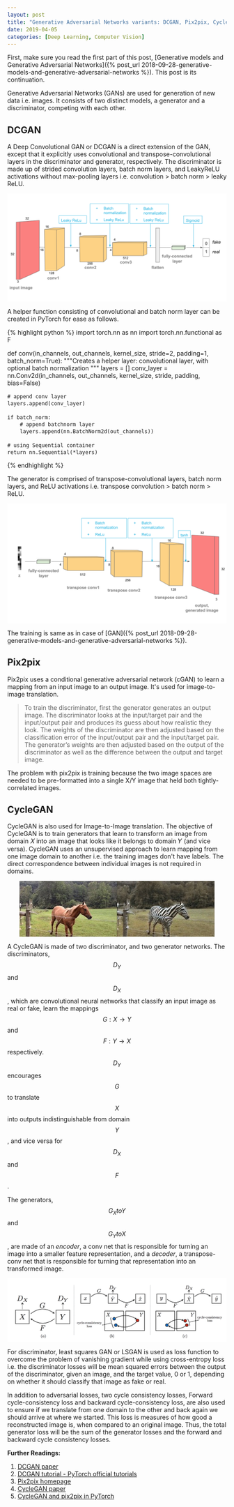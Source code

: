 ```yaml
---
layout: post
title: "Generative Adversarial Networks variants: DCGAN, Pix2pix, CycleGAN"
date: 2019-04-05
categories: [Deep Learning, Computer Vision]
---
```


First, make sure you read the first part of this post, [Generative models and Generative Adversarial Networks]({% post_url 2018-09-28-generative-models-and-generative-adversarial-networks %}). This post is its continuation.

Generative Adversarial Networks (GANs) are used for generation of new data i.e. images. It consists of two distinct models, a generator and a discriminator, competing with each other.

## DCGAN

A Deep Convolutional GAN or DCGAN is a direct extension of the GAN, except that it explicitly uses convolutional and transpose-convolutional layers in the discriminator and generator, respectively. The discriminator is made up of strided convolution layers, batch norm layers, and LeakyReLU activations without max-pooling layers i.e. convolution > batch norm > leaky ReLU.

<img src="/img/dcgan_discriminator.png" style="display: block; margin: auto; width: auto; max-width: 100%;">

A helper function consisting of convolutional and batch norm layer can be created in PyTorch for ease as follows.

{% highlight python %}
import torch.nn as nn
import torch.nn.functional as F

def conv(in_channels, out_channels, kernel_size, stride=2, padding=1, batch_norm=True):
    """Creates a helper layer: convolutional layer, with optional batch normalization
    """
    layers = []
    conv_layer = nn.Conv2d(in_channels, out_channels, 
                           kernel_size, stride, padding, bias=False)
    
    # append conv layer
    layers.append(conv_layer)

    if batch_norm:
        # append batchnorm layer
        layers.append(nn.BatchNorm2d(out_channels))
     
    # using Sequential container
    return nn.Sequential(*layers)
{% endhighlight %}

The generator is comprised of transpose-convolutional layers, batch norm layers, and ReLU activations i.e. transpose convolution > batch norm > ReLU.

<img src="/img/dcgan_generator.png" style="display: block; margin: auto; width: auto; max-width: 100%;">

The training is same as in case of [GAN]({% post_url 2018-09-28-generative-models-and-generative-adversarial-networks %}).

## Pix2pix

Pix2pix uses a conditional generative adversarial network (cGAN) to learn a mapping from an input image to an output image. It's used for image-to-image translation.

> To train the discriminator, first the generator generates an output image. The discriminator looks at the input/target pair and the input/output pair and produces its guess about how realistic they look. The weights of the discriminator are then adjusted based on the classification error of the input/output pair and the input/target pair. The generator’s weights are then adjusted based on the output of the discriminator as well as the difference between the output and target image.

The problem with pix2pix is training because the two image spaces are needed to be pre-formatted into a single X/Y image that held both tightly-correlated images.

## CycleGAN

CycleGAN is also used for Image-to-Image translation. The objective of CycleGAN is to train generators that learn to transform an image from domain 𝑋 into an image that looks like it belongs to domain 𝑌 (and vice versa). CycleGAN uses an unsupervised approach to learn mapping from one image domain to another i.e. the training images don't have labels. The direct correspondence between individual images is not required in domains.

<img src="/img/cycleGAN_horse2zebra.jpg" style="display: block; margin: auto; width: auto; max-width: 100%;">

A CycleGAN is made of two discriminator, and two generator networks. The discriminators, $$D_Y$$ and $$D_X$$, which are convolutional neural networks that classify an input image as real or fake, learn the mappings $$G: X \rightarrow Y$$ and $$F: Y \rightarrow X$$ respectively. $$D_Y$$ encourages $$G$$ to translate $$X$$ into outputs indistinguishable from domain $$Y$$, and vice versa for $$D_X$$ and $$F$$. 

The generators, $$G_XtoY$$ and $$G_YtoX$$, are made of an *encoder*, a conv net that is responsible for turning an image into a smaller feature representation, and a *decoder*, a transpose-conv net that is responsible for turning that representation into an transformed image.

<img src="/img/cycleGAN_loss.png" style="display: block; margin: auto; width: auto; max-width: 100%;">

For discriminator, least squares GAN or LSGAN is used as loss function to overcome the problem of vanishing gradient while using cross-entropy loss i.e. the discriminator losses will be mean squared errors between the output of the discriminator, given an image, and the target value, 0 or 1, depending on whether it should classify that image as fake or real.

In addition to adversarial losses, two cycle consistency losses, Forward cycle-consistency loss and backward cycle-consistency loss, are also used to ensure if we translate from one domain to the other and back again we should arrive at where we started. This loss is measures of how good a reconstructed image is, when compared to an original image. Thus, the total generator loss will be the sum of the generator losses and the forward and backward cycle consistency losses.


**Further Readings:**  
1. [DCGAN paper](https://arxiv.org/pdf/1511.06434.pdf)
2. [DCGAN tutorial - PyTorch official tutorials](https://pytorch.org/tutorials/beginner/dcgan_faces_tutorial.html)  
3. [Pix2pix homepage](https://phillipi.github.io/pix2pix/)  
4. [CycleGAN paper](https://arxiv.org/abs/1703.10593)  
4. [CycleGAN and pix2pix in PyTorch](https://github.com/junyanz/pytorch-CycleGAN-and-pix2pix)